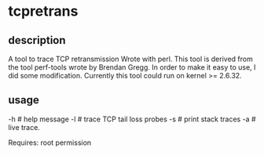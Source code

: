 # tcpretrans

## description 
A tool to trace TCP retransmission
Wrote with perl.
This tool is derived from the tool perf-tools wrote by Brendan Gregg.
In order to make it easy to use, I did some modification.
Currently this tool could run on kernel >= 2.6.32.

## usage     
-h      # help message
-l      # trace TCP tail loss probes
-s      # print stack traces
-a      # live trace.

Requires: 
root permission

